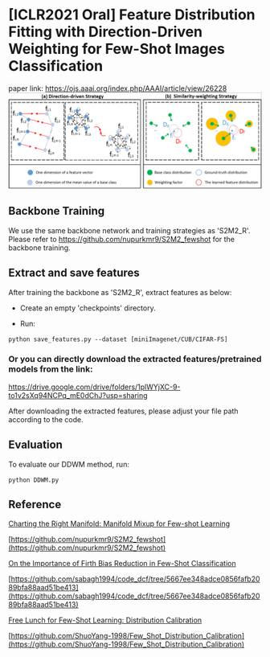 #  [ICLR2021 Oral] Feature Distribution Fitting with Direction-Driven Weighting for Few-Shot Images Classification

paper link: https://ojs.aaai.org/index.php/AAAI/article/view/26228
![](illustration.png)

## Backbone Training

We use the same backbone network and training strategies as 'S2M2_R'. Please refer to https://github.com/nupurkmr9/S2M2_fewshot for the backbone training.

## Extract and save features

After training the backbone as 'S2M2_R', extract features as below:

- Create an empty 'checkpoints' directory.

- Run:
```save_features
python save_features.py --dataset [miniImagenet/CUB/CIFAR-FS] 
```
### Or you can directly download the extracted features/pretrained models from the link:
https://drive.google.com/drive/folders/1plWYjXC-9-to1v2sXq94NCPq_mE0dChJ?usp=sharing


After downloading the extracted features, please adjust your file path according to the code.


## Evaluation

To evaluate our DDWM method, run:

```eval
python DDWM.py
```

## Reference

[Charting the Right Manifold: Manifold Mixup for Few-shot Learning](https://arxiv.org/pdf/1907.12087v3.pdf)

[https://github.com/nupurkmr9/S2M2_fewshot](https://github.com/nupurkmr9/S2M2_fewshot)

[On the Importance of Firth Bias Reduction in Few-Shot Classification](https://openreview.net/pdf?id=DNRADop4ksB)

[https://github.com/sabagh1994/code_dcf/tree/5667ee348adce0856fafb2089bfa88aad51be413](https://github.com/sabagh1994/code_dcf/tree/5667ee348adce0856fafb2089bfa88aad51be413)

[Free Lunch for Few-Shot Learning: Distribution Calibration](https://openreview.net/forum?id=JWOiYxMG92s)

[https://github.com/ShuoYang-1998/Few_Shot_Distribution_Calibration](https://github.com/ShuoYang-1998/Few_Shot_Distribution_Calibration)

